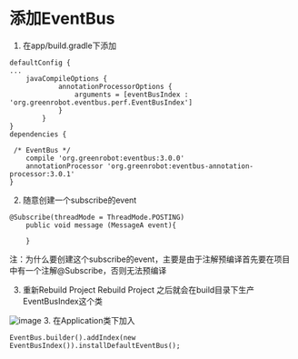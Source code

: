 # 添加EventBus

1. 在app/build.gradle下添加
```
defaultConfig {
...
    javaCompileOptions {
            annotationProcessorOptions {
                arguments = [eventBusIndex : 'org.greenrobot.eventbus.perf.EventBusIndex']
            }
        }
}   
dependencies {

 /* EventBus */
    compile 'org.greenrobot:eventbus:3.0.0'
    annotationProcessor 'org.greenrobot:eventbus-annotation-processor:3.0.1'
}
```

2. 随意创建一个subscribe的event
```
@Subscribe(threadMode = ThreadMode.POSTING)
    public void message (MessageA event){

    }
```
注：为什么要创建这个subscribe的event，主要是由于注解预编译首先要在项目中有一个注解@Subscribe，否则无法预编译

3. 重新Rebuild Project
Rebuild Project 之后就会在build目录下生产EventBusIndex这个类

![image](http://note.youdao.com/yws/public/resource/322d87c79af5911fea0f459e301fdb3f/xmlnote/AEBE5F4F58A8417C9A295EC68E429102/2523)
3. 在Application类下加入
```
EventBus.builder().addIndex(new EventBusIndex()).installDefaultEventBus();
```

